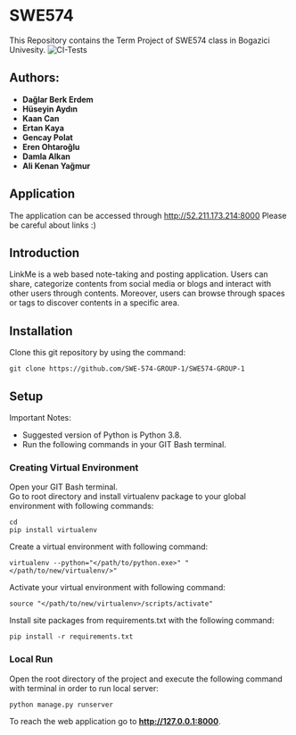 # SWE574
This Repository contains the Term Project of SWE574 class in Bogazici Univesity.
![CI-Tests](https://github.com/SWE-574-GROUP-1/SWE574-GROUP-1/actions/workflows/testing.yml/badge.svg)
## Authors:
- **Dağlar Berk Erdem**
- **Hüseyin Aydın**
- **Kaan Can**
- **Ertan Kaya**
- **Gencay Polat**
- **Eren Ohtaroğlu**
- **Damla Alkan**
- **Ali Kenan Yağmur**
## Application
The application can be accessed through http://52.211.173.214:8000
Please be careful about links :)
## Introduction
LinkMe is a web based note-taking and posting application. Users can share, categorize contents from social media or blogs and interact with other users
through contents. Moreover, users can browse through spaces or tags to discover contents in a specific area.
## Installation
Clone this git repository by using the command:
```
git clone https://github.com/SWE-574-GROUP-1/SWE574-GROUP-1
```
## Setup
Important Notes:
- Suggested version of Python is Python 3.8.
- Run the following commands in your GIT Bash terminal.

### Creating Virtual Environment
Open your GIT Bash terminal.\
Go to root directory and install virtualenv package to your global environment with following commands:
```
cd
pip install virtualenv
```
Create a virtual environment with following command:
```
virtualenv --python="</path/to/python.exe>" "</path/to/new/virtualenv/>"
```
Activate your virtual environment with following command:
```
source "</path/to/new/virtualenv>/scripts/activate"
```
Install site packages from requirements.txt with the following command:
```
pip install -r requirements.txt
```
### Local Run
Open the root directory of the project and execute the following command with terminal in order to run local server:
```
python manage.py runserver
```
To reach the web application go to **http://127.0.0.1:8000**.
